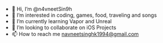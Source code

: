 - 👋 Hi, I’m @n4vneetSin9h
- 👀 I’m interested in coding, games, food, traveling and songs
- 🌱 I’m currently learning Vapor and Unreal
- 💞️ I’m looking to collaborate on iOS Projects
- 📫 How to reach me navneetsinghk1994@gmail.com

<!---
n4vneetSin9h/n4vneetSin9h is a ✨ special ✨ repository because its `README.md` (this file) appears on your GitHub profile.
You can click the Preview link to take a look at your changes.
--->
